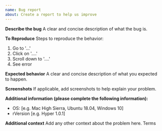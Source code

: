 ```yaml
---
name: Bug report
about: Create a report to help us improve
---
```


**Describe the bug**
A clear and concise description of what the bug is.

**To Reproduce**
Steps to reproduce the behavior:

1. Go to '...'
2. Click on '....'
3. Scroll down to '....'
4. See error

**Expected behavior**
A clear and concise description of what you expected to happen.

**Screenshots**
If applicable, add screenshots to help explain your problem.

**Additional information (please complete the following information):**

-   OS: [e.g. Mac High Sierra, Ubuntu 18.04, Windows 10]
-   rVersion [e.g. Hyper 1.0.1]

**Additional context**
Add any other context about the problem here.
Terms
